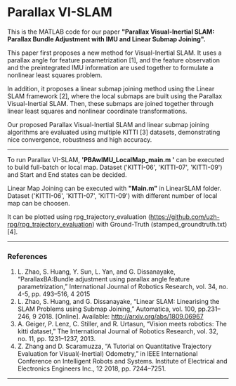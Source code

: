 # Parallax VI-SLAM

This is the MATLAB code for our paper **"Parallax Visual-Inertial SLAM: Parallax Bundle Adjustment with IMU and Linear Submap Joining".**

This paper first proposes a new method for Visual-Inertial SLAM. It uses a parallax angle for feature parametrization [1], and the feature observation and the preintegrated IMU information are used together to formulate a nonlinear least squares problem.

In addition, it proposes a linear submap joining method using the Linear SLAM framework [2], where the local submaps are built using the Parallax Visual-Inertial SLAM. Then, these submaps are joined together through linear least squares and nonlinear coordinate transformations.

Our proposed Parallax Visual-Inertial SLAM and linear submap joining algorithms are evaluated using multiple KITTI [3] datasets, demonstrating nice convergence, robustness and high accuracy.

----

To run Parallax VI-SLAM, **'PBAwIMU_LocalMap_main.m '** can be executed to build full-batch or local map. 
Dataset ('KITTI-06', 'KITTI-07', 'KITTI-09') and Start and End states can be decided.  

Linear Map Joining can be executed with **"Main.m"** in LinearSLAM folder.      
Dataset ('KITTI-06', 'KITTI-07', 'KITTI-09') with different number of local map can be choosen. 

It can be plotted using rpg_trajectory_evaluation (https://github.com/uzh-rpg/rpg_trajectory_evaluation) with Ground-Truth (stamped_groundtruth.txt) [4].
                                
----         
### References
1. L. Zhao, S. Huang, Y. Sun, L. Yan, and G. Dissanayake, “ParallaxBA:Bundle adjustment using parallax angle feature parametrization,” International Journal of Robotics Research, vol. 34, no. 4-5, pp. 493–516, 4 2015
2. L. Zhao, S. Huang, and G. Dissanayake, “Linear SLAM: Linearising the SLAM Problems using Submap Joining,” Automatica, vol. 100, pp.231–246, 9 2018. [Online]. Available: http://arxiv.org/abs/1809.06967
3.  A. Geiger, P. Lenz, C. Stiller, and R. Urtasun, “Vision meets robotics: The kitti dataset,” The International Journal of Robotics Research, vol. 32, no. 11, pp. 1231–1237, 2013.
4.  Z. Zhang and D. Scaramuzza, “A Tutorial on Quantitative Trajectory Evaluation for Visual(-Inertial) Odometry,” in IEEE International Conference on Intelligent Robots and Systems. Institute of Electrical and Electronics Engineers Inc., 12 2018, pp. 7244–7251.
----
